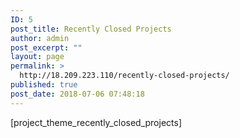 ```yaml
---
ID: 5
post_title: Recently Closed Projects
author: admin
post_excerpt: ""
layout: page
permalink: >
  http://18.209.223.110/recently-closed-projects/
published: true
post_date: 2018-07-06 07:48:18
---
```

[project_theme_recently_closed_projects]